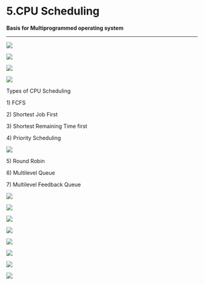 # 5.CPU Scheduling

**Basis for Multiprogrammed operating system**

 ****

![](../.gitbook/assets/image%20%28163%29.png)

![](../.gitbook/assets/image%20%287%29.png)

![](../.gitbook/assets/image%20%2884%29.png)

![](../.gitbook/assets/image%20%2815%29.png)

Types of CPU Scheduling

1\) FCFS

2\) Shortest Job First

3\) Shortest Remaining Time first

4\) Priority Scheduling

![](../.gitbook/assets/image%20%2816%29.png)

5\) Round Robin

6\) Multilevel Queue

7\) Multilevel Feedback Queue

![](../.gitbook/assets/image%20%2889%29.png)

![](../.gitbook/assets/image%20%2837%29.png)

![](../.gitbook/assets/image%20%2861%29.png)

![](../.gitbook/assets/image%20%2860%29.png)

![](../.gitbook/assets/image%20%2865%29.png)

![](../.gitbook/assets/image%20%284%29.png)

![](../.gitbook/assets/image%20%2842%29.png)

![](../.gitbook/assets/image%20%2817%29.png)

